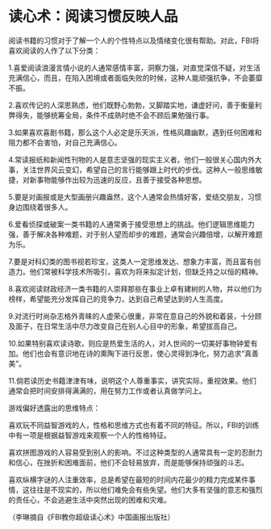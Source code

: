 # 读心术：阅读习惯反映人品

阅读书籍的习惯对于了解一个人的个性特点以及情绪变化很有帮助。对此，FBI将喜欢阅读的人作了以下分类：

1.喜爱阅读浪漫言情小说的人通常感情丰富，洞察力强，对直觉深信不疑，对生活充满信心，而且，在陷入困境或者面临失败的时候，这种人能顽强抗争，不会萎靡不振。

2.喜欢传记的人深思熟虑，他们既野心勃勃，又脚踏实地，谦虚好问，善于衡量利弊得失，能够统筹全局，条件不成熟时绝不会不顾后果勉强行事。

3.如果喜欢喜剧书籍，那么这个人必定是乐天派，性格风趣幽默，遇到任何困难和阻力都不会害怕，对自己充满信心。

4.常读报纸和新闻性刊物的人是意志坚强的现实主义者。他们一般很关心国内外大事，关注世界风云变幻，希望自己的言行能够跟上时代的步伐。这种人一般思维敏捷，对新事物能够作出较为迅速的反应，且善于接受各种思想。

5.要是对画报或是大型画册兴趣盎然，这个人通常会热情好客，爱结交朋友，习惯身边围绕着很多人。

6.爱看侦探或破案一类书籍的人通常勇于接受思想上的挑战。他们逻辑思维能力强，善于解决各种难题，对于别人望而却步的难题，通常会兴趣倍增，以解开难题为乐。

7.要是对科幻类的图书视若珍宝，这类人一定思维发达、想象力丰富，而且富有创造力。他们常被科学技术所吸引，喜欢为将来拟定计划，但缺乏持之以恒的精神。

8.喜欢阅读财政经济一类书籍的人崇拜那些在事业上卓有建树的人物，并以他们为榜样，希望能充分发挥自己的竞争力，达到自己希望达到的人生高度。

9.对流行时尚杂志格外青睐的人虚荣心很重，非常在意自己的外貌和着装，十分顾及面子，在日常生活中尽力改变自己在别人心目中的形象，希望拔高自己。

10.如果特别喜欢读诗歌，则应是热爱生活的人，对人世间的一切美好事物钟爱有加。他们也会有意识地在诗的熏陶下进行反思，使心灵得到净化，努力追求“真善美”。

11.倘若读历史书籍津津有味，说明这个人尊重事实，讲究实际，重视效果。他们通常会把时间安排得满满的，用在努力工作或者认真做学问上。

游戏偏好透露出的思维特点：

喜欢玩不同益智游戏的人，性格和思维方式也有着不同的特征。所以，FBI的训练中有一项是根据益智游戏来观察一个人的性格特征。

喜欢拼图游戏的人容易受到别人的影响。不过这种类型的人通常具有一定的忍耐力和信心，在挫折和困难面前，他们不会轻易放弃，而是能够保持顽强的斗志。

喜欢纵横字谜的人注重效率，总是希望在最短的时间内花最少的精力完成某件事情，这往往是不现实的，所以他们难免会有些失望。他们大多有坚强的意志和强烈的责任心，不会逃避生活中突然出现的困难和灾难。

（李琳摘自《FBI教你超级读心术》中国画报出版社）